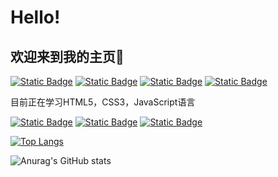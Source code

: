 # Hello!
## 欢迎来到我的主页👏


[![Static Badge](https://img.shields.io/badge/Github-black?logo=Github)](https://github.com/xzyl4303)
[![Static Badge](https://img.shields.io/badge/%E4%B8%AA%E4%BA%BA%E7%BD%91%E7%AB%99-grey?logo=Github)](https://xzyl4303.github.io/xzyl4303)
[![Static Badge](https://img.shields.io/badge/blogger-orange?logo=blogger&logoColor=%23ffffff)](https://xgwji.blogspot.com/)
[![Static Badge](https://img.shields.io/badge/BiliBili-pink?logo=bilibili)
](https://space.bilibili.com/1179220018)




目前正在学习HTML5，CSS3，JavaScript语言


[![Static Badge](https://img.shields.io/badge/HTML5-orange?logo=HTML5&logoColor=%23ffffff)](#)
[![Static Badge](https://img.shields.io/badge/CSS3-blue?logo=CSS3&logoColor=%23ffffff)](#)
[![Static Badge](https://img.shields.io/badge/JavaScript-yellow?logo=Javascript&logoColor=%23ffffff)](#)



[![Top Langs](https://github-readme-stats.vercel.app/api/top-langs/?username=xzyl4303&layout=compact)](https://github.com/anuraghazra/github-readme-stats)

![Anurag's GitHub stats](https://github-readme-stats.vercel.app/api?username=xzyl4303&show_icons=true&theme=graywhite)



